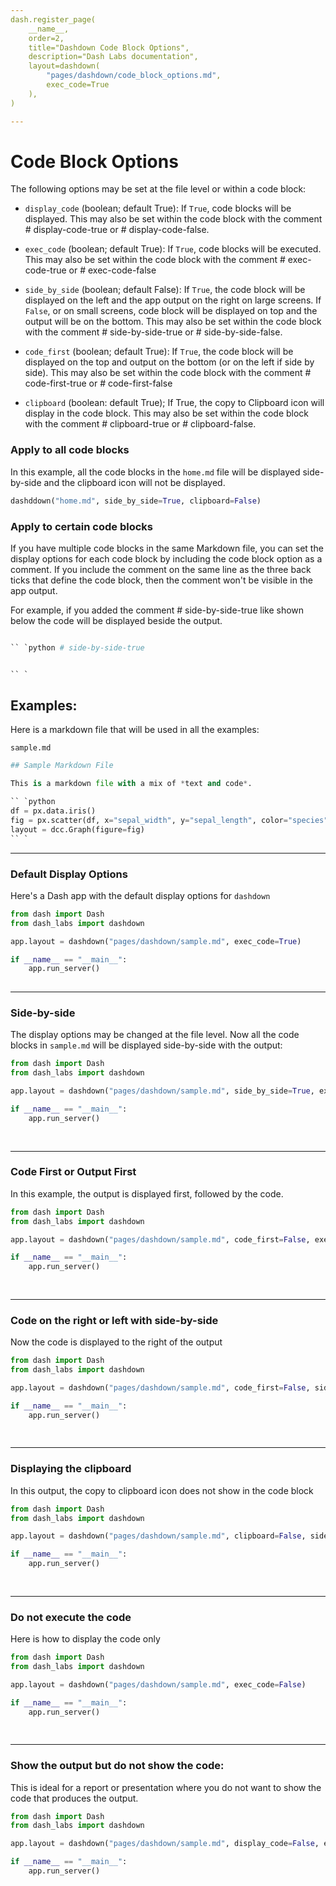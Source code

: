 ```yaml
---
dash.register_page(
    __name__,   
    order=2,
    title="Dashdown Code Block Options",
    description="Dash Labs documentation",
    layout=dashdown(
        "pages/dashdown/code_block_options.md",
        exec_code=True
    ),
)

---
```


# Code Block Options
The following options may be set at the file level or within a code block:

- `display_code` (boolean; default True): If `True`, code blocks will be displayed. This may also be set within the code block with the comment # display-code-true or # display-code-false.

- `exec_code` (boolean; default True):
         If `True`, code blocks will be executed.  This may also be set within the code block with the comment # exec-code-true or # exec-code-false

- `side_by_side` (boolean; default False):
        If `True`, the code block will be displayed on the left and the app output on the right on large screens.
        If `False`, or on small screens, code block will be displayed on top and the output will be on the bottom.
        This may also be set within the code block with the comment # side-by-side-true or # side-by-side-false.

- `code_first` (boolean; default True):
        If `True`, the code block will be displayed on the top and output on the bottom (or on the left if side by side).
        This may also be set within the code block with the comment # code-first-true or # code-first-false

- `clipboard` (boolean: default True);
        If True, the copy to Clipboard icon will display in the code block.  This may also be set within the code block
        with the comment # clipboard-true or # clipboard-false.



### Apply to all code blocks
In this example, all the code blocks in the `home.md` file will be displayed side-by-side and the clipboard icon will
not be displayed.

```python exec-code-false clipboard-false
dashddown("home.md", side_by_side=True, clipboard=False)
```

### Apply to certain code blocks

If you have multiple code blocks in the same Markdown file, you can set the display options for each code block by
including the code block option as a comment.  If you include the comment on the same line as the three back ticks
that define the code block, then the comment won't be visible in the app output. 

For example, if you added the comment # side-by-side-true like shown below the code will be displayed beside the output.


```python exec-code-false

`` `python # side-by-side-true


`` `

```

## Examples:

Here is a markdown file that will be used in all the examples:

`sample.md`
```python # exec-code-false
## Sample Markdown File

This is a markdown file with a mix of *text and code*.

`` `python
df = px.data.iris()
fig = px.scatter(df, x="sepal_width", y="sepal_length", color="species")
layout = dcc.Graph(figure=fig)
`` `

```

----

### Default Display Options

Here's a Dash app with the default display options for `dashdown`

```python 
from dash import Dash
from dash_labs import dashdown

app.layout = dashdown("pages/dashdown/sample.md", exec_code=True)

if __name__ == "__main__":
    app.run_server()
    
````

----

### Side-by-side
The display options may be changed at the file level.  Now all the code blocks in `sample.md` will be displayed side-by-side with the output:


```python 
from dash import Dash
from dash_labs import dashdown

app.layout = dashdown("pages/dashdown/sample.md", side_by_side=True, exec_code=True)

if __name__ == "__main__":
    app.run_server()
    
    
```

--------

### Code First or Output First

In this example, the output is displayed first, followed by the code.  

```python 
from dash import Dash
from dash_labs import dashdown

app.layout = dashdown("pages/dashdown/sample.md", code_first=False, exec_code=True)

if __name__ == "__main__":
    app.run_server()
    
    
```

-------

### Code on the right or left with side-by-side

Now the code is displayed to the right of the output

```python 
from dash import Dash
from dash_labs import dashdown

app.layout = dashdown("pages/dashdown/sample.md", code_first=False, side_by_side=True, exec_code=True)

if __name__ == "__main__":
    app.run_server()
    
    
```

-----

### Displaying the clipboard

In this output, the copy to clipboard icon does not show in the code block


```python 
from dash import Dash
from dash_labs import dashdown

app.layout = dashdown("pages/dashdown/sample.md", clipboard=False, side_by_side=True, exec_code=True)

if __name__ == "__main__":
    app.run_server()
    
    
```

-----


### Do not execute the code

Here is how to display the code only


```python 
from dash import Dash
from dash_labs import dashdown

app.layout = dashdown("pages/dashdown/sample.md", exec_code=False)

if __name__ == "__main__":
    app.run_server()
    
    
```
----

### Show the output but do not show the code:

This is ideal for a report or presentation where you do not want to show the code that produces the output.


```python 
from dash import Dash
from dash_labs import dashdown

app.layout = dashdown("pages/dashdown/sample.md", display_code=False, exec_code=True)

if __name__ == "__main__":
    app.run_server()
    
    
```





